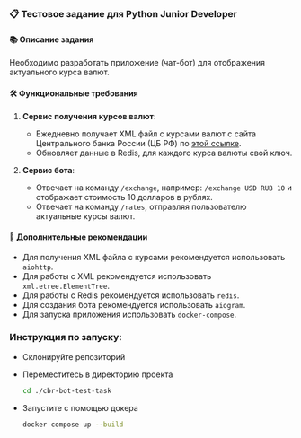 ### 📋 Тестовое задание для Python Junior Developer

#### 📚 Описание задания
Необходимо разработать приложение (чат-бот) для отображения актуального курса валют.

#### 🛠️ Функциональные требования

1. **Сервис получения курсов валют**:
    - Ежедневно получает XML файл с курсами валют с сайта Центрального банка России (ЦБ РФ) по [этой ссылке](https://cbr.ru/scripts/XML_daily.asp).
    - Обновляет данные в Redis, для каждого курса валюты свой ключ.

2. **Сервис бота**:
    - Отвечает на команду `/exchange`, например: `/exchange USD RUB 10` и отображает стоимость 10 долларов в рублях.
    - Отвечает на команду `/rates`, отправляя пользователю актуальные курсы валют.

#### 🚀 Дополнительные рекомендации

- Для получения XML файла с курсами рекомендуется использовать `aiohttp`.
- Для работы с XML рекомендуется использовать `xml.etree.ElementTree`.
- Для работы с Redis рекомендуется использовать `redis`.
- Для создания бота рекомендуется использовать `aiogram`.
- Для запуска приложения использовать `docker-compose`.

### Инструкция по запуску:
- Склонируйте репозиторий
- Переместитесь в директорию проекта
    ```bash
    cd ./cbr-bot-test-task
    ```
- Запустите с помощью докера

    ```bash
    docker compose up --build
    ```


